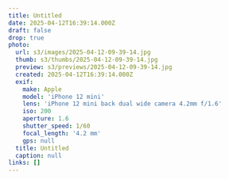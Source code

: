 ```yaml
---
title: Untitled
date: 2025-04-12T16:39:14.000Z
draft: false
drop: true
photo:
  url: s3/images/2025-04-12-09-39-14.jpg
  thumb: s3/thumbs/2025-04-12-09-39-14.jpg
  preview: s3/previews/2025-04-12-09-39-14.jpg
  created: 2025-04-12T16:39:14.000Z
  exif:
    make: Apple
    model: 'iPhone 12 mini'
    lens: 'iPhone 12 mini back dual wide camera 4.2mm f/1.6'
    iso: 200
    aperture: 1.6
    shutter_speed: 1/60
    focal_length: '4.2 mm'
    gps: null
  title: Untitled
  caption: null
links: []
---
```


